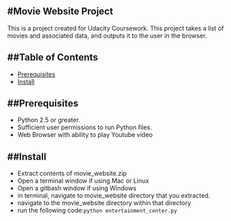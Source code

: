 #Movie Website Project
----------------------
This is a project created for Udacity Coursework. This project takes a list of movies and associated data, and outputs it to the user in the browser.  

##Table of Contents
-------------------
- [Prerequisites](#prerequisites)
- [Install](#install)

##Prerequisites
---------------
- Python 2.5 or greater. 
- Sufficient user permissions to run Python files.  
- Web Browser with ability to play Youtube video

##Install
---------
- Extract contents of movie_website.zip
- Open a terminal window if using Mac or Linux
- Open a gitbash window if using Windows
- in terminal, navigate to movie_website directory that you extracted.
- navigate to the movie_website directory within that directory
- run the following code:`python entertainment_center.py`